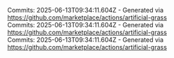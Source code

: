 Commits: 2025-06-13T09:34:11.604Z - Generated via https://github.com/marketplace/actions/artificial-grass
<br>
Commits: 2025-06-13T09:34:11.604Z - Generated via https://github.com/marketplace/actions/artificial-grass
<br>
Commits: 2025-06-13T09:34:11.604Z - Generated via https://github.com/marketplace/actions/artificial-grass
<br>
